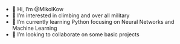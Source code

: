 - 👋 Hi, I’m @MikolKow
- 👀 I’m interested in climbing and over all military
- 🌱 I’m currently learning Python focusing on Neural Networks and Machine Learning
- 💞️ I’m looking to collaborate on some basic projects

<!---
MikolKow/MikolKow is a ✨ special ✨ repository because its `README.md` (this file) appears on your GitHub profile.
You can click the Preview link to take a look at your changes.
--->
